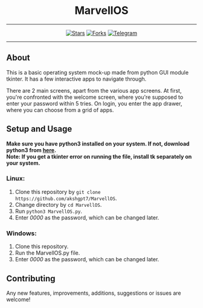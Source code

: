 <div align="center">

# MarvellOS
<hr>

[![Stars](https://img.shields.io/github/stars/akshgpt7/MarvellOS?style=flat&logo=reverbnation)](hhttps://github.com/akshgpt7/MarvellOS/stargazers)
[![Forks](https://img.shields.io/github/forks/akshgpt7/MarvellOS?style=flat&logo=github)](https://github.com/akshgpt7/MarvellOS/network/members)
[![Telegram](https://badgen.net/badge/icon/telegram/cyan?icon=telegram&label)](https://t.me/joinchat/N4E6lxS83nZ3YmiaNMkZrg)

<hr>
</div>

## About
This is a basic operating system mock-up made from python GUI module tkinter.
It has a few interactive apps to navigate through.

There are 2 main screens, apart from the various app screens.
At first, you're confronted with the welcome screen, where you're supposed to enter your password within 5 tries. On login, you enter the app drawer, where you can choose from a grid of apps.

## Setup and Usage
**Make sure you have python3 installed on your system. If not, download python3 from [here](https://www.python.org/).**<br>
**Note: If you get a tkinter error on running the file, install tk separately on your system.**

### Linux:
1. Clone this repository by ```git clone https://github.com/akshgpt7/MarvellOS```.
2. Change directory by `cd MarvellOS`.
3. Run `python3 MarvellOS.py`.
4. Enter *0000* as the password, which can be changed later.

### Windows: 
1. Clone this repository.
2. Run the MarvellOS.py file.
3. Enter *0000* as the password, which can be changed later.

## Contributing
Any new features, improvements, additions, suggestions or issues are welcome!
